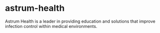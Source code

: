 # astrum-health
Astrum Health is a leader in providing education and solutions that improve infection control within medical environments.
